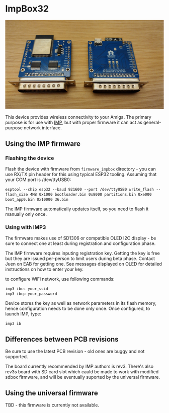 # ImpBox32

<center><img src="img/rev3.jpg"></center>

This device provides wireless connectivity to your Amiga.
The primary purpose is for use with [IMP](http://aminet.net/package/mus/play/imp3), but with proper firmware it can act as general-purpose network interface.

## Using the IMP firmware

### Flashing the device

Flash the device with firmware from `firmware_impbox` directory - you can use RX/TX pin header for this using typical ESP32 tooling.
Assuming that your COM port is /dev/ttyUSB0:

```plain
esptool --chip esp32 --baud 921600 --port /dev/ttyUSB0 write_flash --flash_size 4MB 0x1000 bootloader.bin 0x8000 partitions.bin 0xe000 boot_app0.bin 0x10000 36.bin 
```

The IMP firmware automatically updates itself, so you need to flash it manually only once.

### Using with IMP3

The firmware makes use of SD1306 or compatible OLED I2C display - be sure to connect one at least during registration and configuration phase.

The IMP firmware requires inputing registration key.
Getting the key is free but they are issued per-person to limit users during beta phase.
Contact Juen on EAB for getting one.
See messages displayed on OLED for detailed instructions on how to enter your key.

to configure WiFi network, use following commands:

```plain
imp3 ibcs your_ssid
imp3 ibcp your_password
```

Device stores the key as well as network parameters in its flash memory, hence configuration needs to be done only once.
Once configured, to launch IMP, type:

```plain
imp3 ib
```

## Differences between PCB revisions

Be sure to use the latest PCB revision - old ones are buggy and not supported.

The board currently recommended by IMP authors is rev3.
There's also rev3s board with SD card slot which cauld be made to work with modified sdbox firmware, and will be eventually suported by the universal firmware.

## Using the universal firmware

TBD - this firmware is currently not available.
